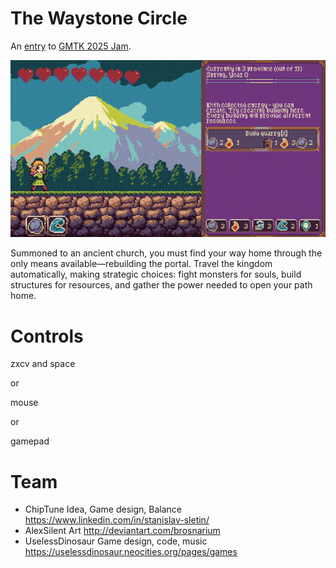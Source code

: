 # The Waystone Circle

An [entry](https://itch.io/jam/gmtk-2025/rate/3772695) to [GMTK 2025 Jam](https://itch.io/jam/gmtk-2025).

![main.gif](main.gif)

Summoned to an ancient church, you must find your way home through the only means available—rebuilding the portal. Travel the kingdom automatically, making strategic choices: fight monsters for souls, build structures for resources, and gather the power needed to open your path home.

# Controls

zxcv and space

or

mouse

or

gamepad


# Team



* ChipTune	 Idea, Game design, Balance	https://www.linkedin.com/in/stanislav-sletin/
* AlexSilent 	Art	http://deviantart.com/brosnarium
* UselessDinosaur	Game design, code, music	https://uselessdinosaur.neocities.org/pages/games
